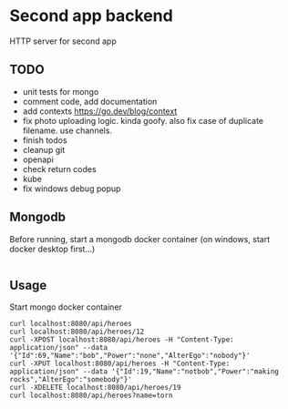 # Second app backend
HTTP server for second app

## TODO 
- unit tests for mongo
- comment code, add documentation 
- add contexts https://go.dev/blog/context
- fix photo uploading logic. kinda goofy. also fix case of duplicate filename. use channels.
- finish todos
- cleanup git 
- openapi
- check return codes
- kube
- fix windows debug popup

## Mongodb
Before running, start a mongodb docker container (on windows, start docker desktop first...)
```

```

## Usage
Start mongo docker container
```
curl localhost:8080/api/heroes
curl localhost:8080/api/heroes/12
curl -XPOST localhost:8080/api/heroes -H "Content-Type: application/json" --data '{"Id":69,"Name":"bob","Power":"none","AlterEgo":"nobody"}'
curl -XPUT localhost:8080/api/heroes -H "Content-Type: application/json" --data '{"Id":19,"Name":"notbob","Power":"making rocks","AlterEgo":"somebody"}'
curl -XDELETE localhost:8080/api/heroes/19
curl localhost:8080/api/heroes?name=torn
```